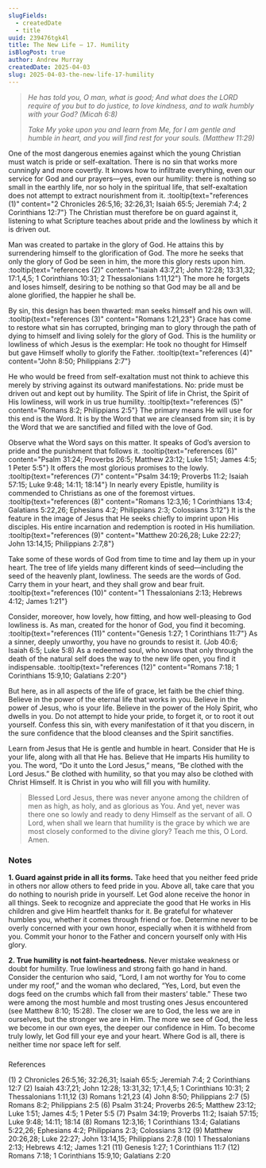 ```yaml
---
slugFields:
  - createdDate
  - title
uuid: 239476tgk4l
title: The New Life – 17. Humility
isBlogPost: true
author: Andrew Murray
createdDate: 2025-04-03
slug: 2025-04-03-the-new-life-17-humility
---
```

> *He has told you, O man, what is good; And what does the LORD require of you but to do justice, to love kindness, and to walk humbly with your God? (Micah 6:8)*
>
> *Take My yoke upon you and learn from Me, for I am gentle and humble in heart, and you will find rest for your souls. (Matthew 11:29)*

One of the most dangerous enemies against which the young Christian must watch is pride or self-exaltation. There is no sin that works more cunningly and more covertly. It knows how to infiltrate everything, even our service for God and our prayers—yes, even our humility: there is nothing so small in the earthly life, nor so holy in the spiritual life, that self-exaltation does not attempt to extract nourishment from it. :tooltip{text="references (1)" content="2 Chronicles 26:5,16; 32:26,31; Isaiah 65:5; Jeremiah 7:4; 2 Corinthians 12:7"} The Christian must therefore be on guard against it, listening to what Scripture teaches about pride and the lowliness by which it is driven out.

Man was created to partake in the glory of God. He attains this by surrendering himself to the glorification of God. The more he seeks that only the glory of God be seen in him, the more this glory rests upon him. 
:tooltip{text="references (2)" content="Isaiah 43:7,21; John 12:28; 13:31,32; 17:1,4,5; 1 Corinthians 10:31; 2 Thessalonians 1:11,12"} The more he forgets and loses himself, desiring to be nothing so that God may be all and be alone glorified, the happier he shall be.

By sin, this design has been thwarted: man seeks himself and his own will. :tooltip{text="references (3)" content="Romans 1:21,23"} Grace has come to restore what sin has corrupted, bringing man to glory through the path of dying to himself and living solely for the glory of God. This is the humility or lowliness of which Jesus is the exemplar: He took no thought for Himself but gave Himself wholly to glorify the Father. :tooltip{text="references (4)" content="John 8:50; Philippians 2:7"} 

He who would be freed from self-exaltation must not think to achieve this merely by striving against its outward manifestations. No: pride must be driven out and kept out by humility. The Spirit of life in Christ, the Spirit of His lowliness, will work in us true humility. :tooltip{text="references (5)" content="Romans 8:2; Philippians 2:5"} The primary means He will use for this end is the Word. It is by the Word that we are cleansed from sin; it is by the Word that we are sanctified and filled with the love of God.

Observe what the Word says on this matter. It speaks of God’s aversion to pride and the punishment that follows it. :tooltip{text="references (6)" content="Psalm 31:24; Proverbs 26:5; Matthew 23:12; Luke 1:51; James 4:5; 1 Peter 5:5"} It offers the most glorious promises to the lowly. :tooltip{text="references (7)" content="Psalm 34:19; Proverbs 11:2; Isaiah 57:15; Luke 9:48; 14:11; 18:14"} In nearly every Epistle, humility is commended to Christians as one of the foremost virtues. :tooltip{text="references (8)" content="Romans 12:3,16; 1 Corinthians 13:4; Galatians 5:22,26; Ephesians 4:2; Philippians 2:3; Colossians 3:12"} It is the feature in the image of Jesus that He seeks chiefly to imprint upon His disciples. His entire incarnation and redemption is rooted in His humiliation. :tooltip{text="references (9)" content="Matthew 20:26,28; Luke 22:27; John 13:14,15; Philippians 2:7,8"} 

Take some of these words of God from time to time and lay them up in your heart. The tree of life yields many different kinds of seed—including the seed of the heavenly plant, lowliness. The seeds are the words of God. Carry them in your heart, and they shall grow and bear fruit. :tooltip{text="references (10)" content="1 Thessalonians 2:13; Hebrews 4:12; James 1:21"}

Consider, moreover, how lovely, how fitting, and how well-pleasing to God lowliness is. As man, created for the honor of God, you find it becoming. :tooltip{text="references (11)" content="Genesis 1:27; 1 Corinthians 11:7"} As a sinner, deeply unworthy, you have no grounds to resist it. (Job 40:6; Isaiah 6:5; Luke 5:8) As a redeemed soul, who knows that only through the death of the natural self does the way to the new life open, you find it indispensable. :tooltip{text="references (12)" content="Romans 7:18; 1 Corinthians 15:9,10; Galatians 2:20"}

But here, as in all aspects of the life of grace, let faith be the chief thing. Believe in the power of the eternal life that works in you. Believe in the power of Jesus, who is your life. Believe in the power of the Holy Spirit, who dwells in you. Do not attempt to hide your pride, to forget it, or to root it out yourself. Confess this sin, with every manifestation of it that you discern, in the sure confidence that the blood cleanses and the Spirit sanctifies.

Learn from Jesus that He is gentle and humble in heart. Consider that He is your life, along with all that He has. Believe that He imparts His humility to you. The word, “Do it unto the Lord Jesus,” means, “Be clothed with the Lord Jesus.” Be clothed with humility, so that you may also be clothed with Christ Himself. It is Christ in you who will fill you with humility.

> Blessed Lord Jesus, there was never anyone among the children of men as high, as holy, and as glorious as You. And yet, never was there one so lowly and ready to deny Himself as the servant of all. O Lord, when shall we learn that humility is the grace by which we are most closely conformed to the divine glory? Teach me this, O Lord. Amen.

### **Notes**

**1. Guard against pride in all its forms.** Take heed that you neither feed pride in others nor allow others to feed pride in you. Above all, take care that you do nothing to nourish pride in yourself. Let God alone receive the honor in all things. Seek to recognize and appreciate the good that He works in His children and give Him heartfelt thanks for it. Be grateful for whatever humbles you, whether it comes through friend or foe. Determine never to be overly concerned with your own honor, especially when it is withheld from you. Commit your honor to the Father and concern yourself only with His glory.

**2. True humility is not faint-heartedness.** Never mistake weakness or doubt for humility. True lowliness and strong faith go hand in hand. Consider the centurion who said, “Lord, I am not worthy for You to come under my roof,” and the woman who declared, “Yes, Lord, but even the dogs feed on the crumbs which fall from their masters’ table.” These two were among the most humble and most trusting ones Jesus encountered (see Matthew 8:10; 15:28). The closer we are to God, the less we are in ourselves, but the stronger we are in Him. The more we see of God, the less we become in our own eyes, the deeper our confidence in Him. To become truly lowly, let God fill your eye and your heart. Where God is all, there is neither time nor space left for self.

### 
References

(1) 2 Chronicles 26:5,16; 32:26,31; Isaiah 65:5; Jeremiah 7:4; 2 Corinthians 12:7
(2) Isaiah 43:7,21; John 12:28; 13:31,32; 17:1,4,5; 1 Corinthians 10:31; 2 Thessalonians 1:11,12
(3) Romans 1:21,23
(4) John 8:50; Philippians 2:7
(5) Romans 8:2; Philippians 2:5
(6) Psalm 31:24; Proverbs 26:5; Matthew 23:12; Luke 1:51; James 4:5; 1 Peter 5:5
(7) Psalm 34:19; Proverbs 11:2; Isaiah 57:15; Luke 9:48; 14:11; 18:14
(8) Romans 12:3,16; 1 Corinthians 13:4; Galatians 5:22,26; Ephesians 4:2; Philippians 2:3; Colossians 3:12
(9) Matthew 20:26,28; Luke 22:27; John 13:14,15; Philippians 2:7,8
(10) 1 Thessalonians 2:13; Hebrews 4:12; James 1:21
(11) Genesis 1:27; 1 Corinthians 11:7
(12) Romans 7:18; 1 Corinthians 15:9,10; Galatians 2:20
